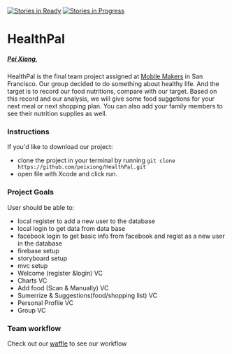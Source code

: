 [![Stories in Ready](https://badge.waffle.io/michaelmerrill/instaclone.png?label=ready&title=Ready)](https://waffle.io/peixiong/HealthPal)
[![Stories in Progress](https://badge.waffle.io/michaelmerrill/instaclone.svg?label=in%20progress&title=In%20Progress)](https://waffle.io/peixiong/HealthPal)


# HealthPal

##### [Pei Xiong](https://github.com/peixiong), 

HealthPal is the final team project assigned at [Mobile Makers](http://mobilemakers.co) in San Francisco. Our group decided to do something about healthy life. And the target is to record our food nutritions, compare with our target. Based on this record and our analysis, we will give some food suggetions for your next meal or next shopping plan. You can also add your family members to see their nutrition supplies as well. 

### Instructions
If you'd like to download our project:

* clone the project in your terminal by running `git clone https://github.com/peixiong/HealthPal.git`
* open file with Xcode and click run.

### Project Goals
User should be able to:

* local register to add a new user to the database
* local login to get data from data base
* facebook login to get basic info from facebook and regist as a new user in the database
* firebase setup
* storyboard setup
* mvc setup
* Welcome (register &login) VC
* Charts VC
* Add food (Scan & Manually) VC
* Sumerrize & Suggestions(food/shopping list) VC
* Personal Profile VC
* Group VC

### Team workflow

Check out our [waffle](https://waffle.io/peixiong/HealthPal) to see our workflow

